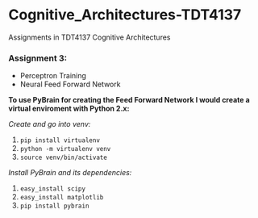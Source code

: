 # Cognitive_Architectures-TDT4137
Assignments in TDT4137 Cognitive Architectures

### Assignment 3:

* Perceptron Training
* Neural Feed Forward Network

**To use PyBrain for creating the Feed Forward Network I would create a virtual enviroment with Python 2.x:**

*Create and go into venv:*
1. `pip install virtualenv`
2. `python -m virtualenv venv`
3. `source venv/bin/activate`

*Install PyBrain and its dependencies:*
1. `easy_install scipy`
2. `easy_install matplotlib`
3. `pip install pybrain`



